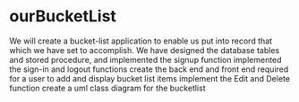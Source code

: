 # ourBucketList
We will create a bucket-list application to enable us put into record that which we have set to accomplish.
We have designed the database tables and stored procedure, and implemented the signup function
implemented the sign-in and logout functions
create the back end and front end required for a user to add and display bucket list items
implement the Edit and Delete function
create a uml class diagram for the bucketlist
